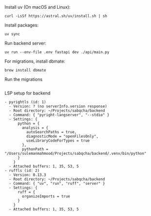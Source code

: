 Install uv (On macOS and Linux):
```
curl -LsSf https://astral.sh/uv/install.sh | sh
```

Install packages:
```
uv sync
```

Run backend server:
```
uv run --env-file .env fastapi dev ./api/main.py
```

For migrations, install dbmate:
```
brew install dbmate
```

Run the migrations

```dbmate up
```

LSP setup for backend
```
- pyrightls (id: 1)
  - Version: ? (no serverInfo.version response)
  - Root directory: ~/Projects/sabqcha/backend
  - Command: { "pyright-langserver", "--stdio" }
  - Settings: {
      python = {
        analysis = {
          autoSearchPaths = true,
          diagnosticMode = "openFilesOnly",
          useLibraryCodeForTypes = true
        },
        pythonPath = "/Users/sulemanmahmood/Projects/sabqcha/backend/.venv/bin/python"
      }
    }
  - Attached buffers: 1, 35, 53, 5
- ruffls (id: 2)
  - Version: 0.13.3
  - Root directory: ~/Projects/sabqcha/backend
  - Command: { "uv", "run", "ruff", "server" }
  - Settings: {
      ruff = {
        organizeImports = true
      }
    }
  - Attached buffers: 1, 35, 53, 5

```
